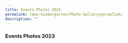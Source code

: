 ```yaml
---
title: Events Photos 2023
permalink: /moe-kindergarten/Photo-Gallery/permalink/
description: ""
---
```



### **Events Photos 2023**